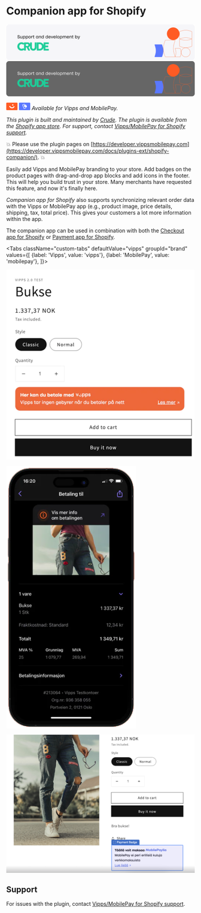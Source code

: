<!-- START_METADATA
---
title: Vipps/MobilePay Companion app for Shopify
sidebar_position: 1
description: Add Vipps/MobilePay branding to your Shopify store.
pagination_next: null
pagination_prev: null
---

import Tabs from '@theme/Tabs';
import TabItem from '@theme/TabItem';

END_METADATA -->

# Companion app for Shopify

![Support and development by Crude ](./docs/images/crude.svg#gh-light-mode-only)![Support and development by Crude](./docs/images/crude_dark.svg#gh-dark-mode-only)

![Vipps icon](./docs/images/vipps.png) ![MobilePay icon](./docs/images/mp.png) *Available for Vipps and MobilePay.*

*This plugin is built and maintained by [Crude](https://crude.no/).
The plugin is available from the [Shopify app store](https://apps.shopify.com/vipps-companion?locale=nb).
For support, contact [Vipps/MobilePay for Shopify support](https://vipps-shopify.atlassian.net/servicedesk/customer/portal/3).*

<!-- START_COMMENT -->
💥 Please use the plugin pages on [https://developer.vippsmobilepay.com](https://developer.vippsmobilepay.com/docs/plugins-ext/shopify-companion/). 💥
<!-- END_COMMENT -->

Easily add Vipps and MobilePay branding to your store. Add badges on the product pages with drag-and-drop app blocks and add icons in the footer.
This will help you build trust in your store. Many merchants have requested this feature, and now it's finally here.

*Companion app for Shopify* also supports synchronizing relevant order data with the Vipps or MobilePay app
(e.g., product image, price details, shipping, tax, total price).
This gives your customers a lot more information within the app.

The companion app can be used in combination with both the
[Checkout app for Shopify](https://developer.vippsmobilepay.com/docs/plugins-ext/checkout-shopify/)
or [Payment app for Shopify](https://developer.vippsmobilepay.com/docs/plugins-ext/shopify/).


<Tabs className="custom-tabs"
defaultValue="vipps"
groupId="brand"
values={[
{label: 'Vipps', value: 'vipps'},
{label: 'MobilePay', value: 'mobilepay'},
]}>
<TabItem value="vipps">

![Vipps badges](docs/images/companion-badges.png)

![Vipps receipts](docs/images/receipt.png)

</TabItem>
<TabItem value="mobilepay">

![MobilePay badge](docs/images/mobilepay-badge.png)

</TabItem>
</Tabs>

## Support

For issues with the plugin,
contact [Vipps/MobilePay for Shopify support](https://vipps-shopify.atlassian.net/servicedesk/customer/portal/3).
